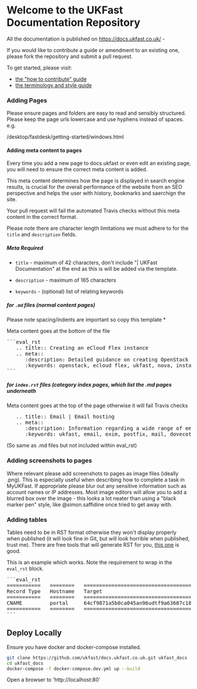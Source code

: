 # Welcome to the UKFast Documentation Repository

All the documentation is published on https://docs.ukfast.co.uk/ -

If you would like to contribute a guide or amendment to an existing one, please fork the repository and submit a pull request.

To get started, please visit:
- [the "how to contribute" guide](https://github.com/ukfast/docs.ukfast.co.uk/blob/master/contribute.md)
- [the terminology and style guide](https://github.com/ukfast/docs.ukfast.co.uk/blob/master/guide.md)


### Adding Pages

Please ensure pages and folders are easy to read and sensibly structured. 
Please keep the page urls lowercase and use hyphens instead of spaces. e.g.

/desktop/fastdesk/getting-started/windows.html


#### Adding meta content to pages 

Every time you add a new page to docs.ukfast or even edit an existing page, you will need to ensure the correct meta content is added.

This meta content determines how the page is displayed in search engine results, is crucial for the overall performance of the website from an SEO perspective and helps the user with history, bookmarks and saerchign the site.

Your pull request will fail the automated Travis checks without this meta content in the correct format.

Please note there are character length limitations we must adhere to for the `title` and `description` fields.

##### Meta Required 

- `title` - maximum of 42 characters, don't include "| UKFast Documentation" at the end as this is will be added via the template.

- `description` - maximum of 165 characters

- `keywords` - (optional) list of relating keywords

##### for `.md` files (normal content pages)

Please note spacing/indents are important so copy this template *

Meta content goes at the bottom of the file

<pre>
```eval_rst
   .. title:: Creating an eCloud Flex instance
   .. meta::
      :description: Detailed guidance on creating OpenStack instances on eCloud Flex
      :keywords: openstack, ecloud flex, ukfast, nova, instance, virtual machine, vm
```
</pre>

##### for `index.rst` files (category index pages, which list the .md pages underneath

Meta content goes at the top of the page otherwise it will fail Travis checks

<pre>
   .. title:: Email | Email hosting 
   .. meta::
      :description: Information regarding a wide range of email related issues
      :keywords: ukfast, email, exim, postfix, mail, dovecot, blocklist, dkim, spf
</pre>

(So same as .md files but not included within eval_rst)

### Adding screenshots to pages

Where relevant please add screenshots to pages as image files (ideally .png).  This is especially useful when describing how to complete a task in MyUKFast.  If appropriate please blur out any sensitive information such as account names or IP addresses.  Most image editors will allow you to add a blurred box over the image - this looks a lot neater than using a "black marker pen" style, like @simon.saffidine once tried to get away with.

### Adding tables

Tables need to be in RST format otherwise they won't display properly when published (it will look fine in Git, but will look horrible when published, trust me). There are free tools that will generate RST for you, [this one](http://www.tablesgenerator.com/text_tables#) is good.

This is an example which works. Note the requirement to wrap in the `eval_rst` block.
<pre>
```eval_rst
===========   ========   =========================================================
Record Type   Hostname   Target
===========   ========   =========================================================
CNAME         portal     64cf9871a5b0ca045an96udtf9a63687c180f47df6.user.ddosx.com
===========   ========   =========================================================
```
</pre>

## Deploy Locally
Ensure you have docker and docker-compose installed.

```bash
git clone https://github.com/ukfast/docs.ukfast.co.uk.git ukfast_docs
cd ukfast_docs
docker-compose -f docker-compose.dev.yml up --build
```

Open a browser to 'http://localhost:80'
